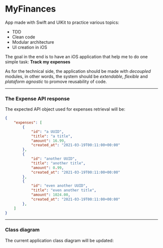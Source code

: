 # MyFinances

App made with Swift and UIKit to practice various topics:

- TDD
- Clean code
- Modular architecture
- UI creation in iOS

The goal in the end is to have an iOS application that help me to do one simple task:
**Track my expenses**

As for the technical side, the application should be made with _decoupled_ modules, in other words, the system should be _extendable_, _flexible_ and _plataform agnostic_ to promove reusability of code.

---

### The Expense API response
The expected API object used for expenses retrieval will be:

```json
{
    "expenses": [
        {
            "id": "a UUID",
            "title": "a title",
            "amount": 16.99,
            "created_at": "2021-03-19T00:11:00+00:00"
        },
        {
            "id": "another UUID",
            "title": "another title",
            "amount": 0.99,
            "created_at": "2021-03-19T00:11:00+00:00"
        },
        {
            "id": "even another UUID",
            "title": "even another title",
            "amount": 1024.00,
            "created_at": "2021-03-19T00:11:00+00:00"
        },
    ]
}
```

---

### Class diagram
The current application class diagram will be updated:
